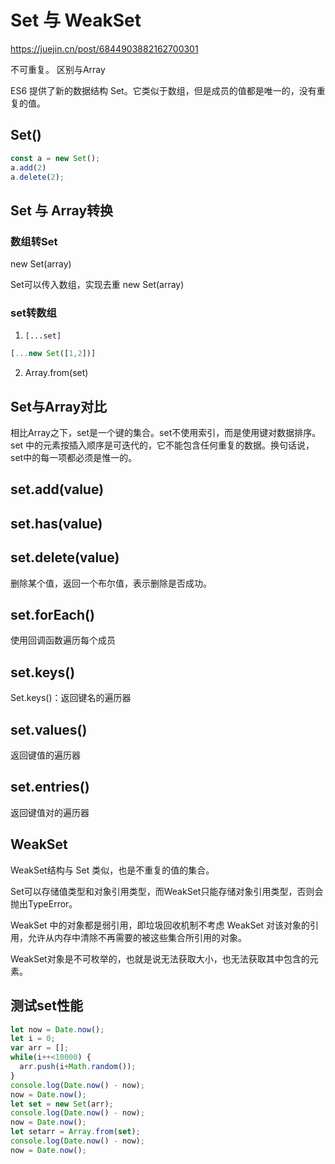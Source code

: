 # Set 与 WeakSet

<https://juejin.cn/post/6844903882162700301>

不可重复。 区别与Array

ES6 提供了新的数据结构 Set。它类似于数组，但是成员的值都是唯一的，没有重复的值。

## Set()

```js
const a = new Set();
a.add(2)
a.delete(2);
```

## Set 与 Array转换

### 数组转Set

new Set(array)

Set可以传入数组，实现去重 new Set(array)

### set转数组

1. `[...set]`

```js
[...new Set([1,2])]
```

2. Array.from(set)

## Set与Array对比

相比Array之下，set是一个键的集合。set不使用索引，而是使用键对数据排序。set 中的元素按插入顺序是可迭代的，它不能包含任何重复的数据。换句话说，set中的每一项都必须是惟一的。

## set.add(value)

## set.has(value)

## set.delete(value)

删除某个值，返回一个布尔值，表示删除是否成功。

## set.forEach()

使用回调函数遍历每个成员

## set.keys()

Set.keys()：返回键名的遍历器

## set.values()

返回键值的遍历器

## set.entries()

返回键值对的遍历器

## WeakSet

WeakSet结构与 Set 类似，也是不重复的值的集合。

Set可以存储值类型和对象引用类型，而WeakSet只能存储对象引用类型，否则会抛出TypeError。

WeakSet 中的对象都是弱引用，即垃圾回收机制不考虑 WeakSet 对该对象的引用，允许从内存中清除不再需要的被这些集合所引用的对象。

WeakSet对象是不可枚举的，也就是说无法获取大小，也无法获取其中包含的元素。

## 测试set性能

```js
let now = Date.now();
let i = 0;
var arr = [];
while(i++<10000) {
  arr.push(i+Math.random());
}
console.log(Date.now() - now);
now = Date.now();
let set = new Set(arr);
console.log(Date.now() - now);
now = Date.now();
let setarr = Array.from(set);
console.log(Date.now() - now);
now = Date.now();
```
